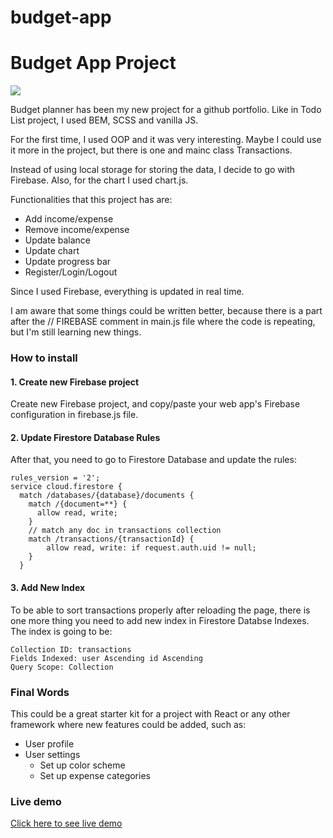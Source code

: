 # budget-app
<h1>Budget App Project</h1>

<a href="https://kremenovic-budget-app.netlify.app/"><img src="https://i.imgur.com/xUpO3XI.png"></a>

Budget planner has been my new project for a github portfolio. Like in Todo List project, I used BEM, SCSS and vanilla JS. 

For the first time, I used OOP and it was very interesting. Maybe I could use it more in the project, but there is one and mainc class Transactions. 

Instead of using local storage for storing the data, I decide to go with Firebase. Also, for the chart I used chart.js. 

Functionalities that this project has are:

- Add income/expense
- Remove income/expense
- Update balance
- Update chart
- Update progress bar
- Register/Login/Logout

Since I used Firebase, everything is updated in real time. 

I am aware that some things could be written better, because there is a part after the // FIREBASE comment in main.js file where the code is repeating, but I'm still learning new things. 

<h3>How to install</h3>

<h4>1. Create new Firebase project</h4>

Create new Firebase project, and copy/paste your web app's Firebase configuration in firebase.js file.

<h4>2. Update Firestore Database Rules</h4>

After that, you need to go to Firestore Database and update the rules:

```
rules_version = '2';
service cloud.firestore {
  match /databases/{database}/documents {
    match /{document=**} {
      allow read, write;
    }
    // match any doc in transactions collection
    match /transactions/{transactionId} {
    	allow read, write: if request.auth.uid != null;
    }
  }
```

<h4>3. Add New Index</h4>

To be able to sort transactions properly after reloading the page, there is one more thing you need to add new index in Firestore Databse Indexes. The index is going to be:

```
Collection ID: transactions
Fields Indexed: user Ascending id Ascending
Query Scope: Collection
```

<h3>Final Words</h3>

This could be a great starter kit for a project with React or any other framework where new features could be added, such as:

- User profile
- User settings
    - Set up color scheme
    - Set up expense categories

<h3>Live demo</h3>
<a href="https://kremenovic-budget-app.netlify.app/" target="_blank">Click here to see live demo</a>
